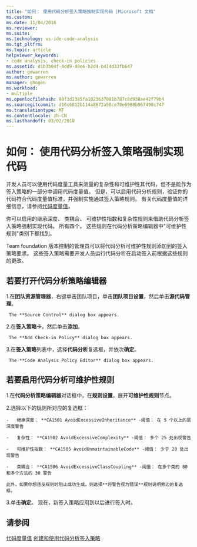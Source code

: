 ```yaml
---
title: "如何： 使用代码分析签入策略强制实现代码 |Microsoft 文档"
ms.custom: 
ms.date: 11/04/2016
ms.reviewer: 
ms.suite: 
ms.technology: vs-ide-code-analysis
ms.tgt_pltfrm: 
ms.topic: article
helpviewer_keywords:
- code analysis, check-in policies
ms.assetid: d1b3b04f-4dd9-40e6-b2d4-b414d33fb647
author: gewarren
ms.author: gewarren
manager: ghogen
ms.workload:
- multiple
ms.openlocfilehash: 80f3d2385fa1023637081b787c8d938ae42f79b4
ms.sourcegitcommit: d16c6812b114a8672a58ce78e6988b967498c747
ms.translationtype: MT
ms.contentlocale: zh-CN
ms.lasthandoff: 03/02/2018
---
```

# <a name="how-to-enforce-maintainable-code-with-a-code-analysis-check-in-policy"></a>如何： 使用代码分析签入策略强制实现代码

开发人员可以使用代码度量工具来测量的复杂性和可维护性其代码，但不是能作为签入策略的一部分中调用代码度量值。 但是，可以启用代码分析规则，验证你的代码符合代码度量值标准，并强制实施通过签入策略规则。 有关代码度量值的详细信息，请参阅[代码度量值](../code-quality/code-metrics-values.md)。

你可以启用的继承深度、 类耦合、 可维护性指数和复杂性规则来借助代码分析签入策略强制实现代码。 所有四个。 这些规则在代码分析策略编辑器中"可维护性规则"类别下都找到。

Team foundation 版本控制的管理员可以将代码分析可维护性规则添加到的签入策略要求。 这些签入策略需要开发人员运行代码分析在启动签入前根据这些规则的更改。

## <a name="to-open-the-code-analysis-policy-editor"></a>若要打开代码分析策略编辑器

1.在**团队资源管理器**，右键单击团队项目，单击**团队项目设置**，然后单击**源代码管理**。

     The **Source Control** dialog box appears.

2.在**签入策略**卡，然后单击**添加**。

     The **Add Check-in Policy** dialog box appears.

3.在**签入策略**列表中，选择**代码分析**复选框，并依次**确定**。

     The **Code Analysis Policy Editor** dialog box appears.

## <a name="to-enable-code-analysis-maintainability-rules"></a>若要启用代码分析可维护性规则

1.在**代码分析策略编辑器**对话框中，在**规则设置**，展开**可维护性规则**节点。

2.选择以下的规则所对应的复选框：

    -   继承深度： **CA1501 AvoidExcessiveInheritance** -阈值： 在 5 个以上的层深度警告

    -   复杂性： **CA1502 AvoidExcessiveComplexity** -阈值： 多个 25 处出现警告

    -   可维护性指数： **CA1505 AvoidUnmaintainableCode** -阈值： 少于 20 处出现警告

    -   类耦合： **CA1506 AvoidExcessiveClassCoupling** -阈值： 在多个类的 80 和多个方法的 30 警告

    此外，如果你想违反规则时阻止成功生成，则选择**将警告视为错误**规则说明旁边的复选框。

3.单击**确定**。 现在，新签入策略应用到以后进行签入时。

## <a name="see-also"></a>请参阅

[代码度量值](../code-quality/code-metrics-values.md)
[创建和使用代码分析签入策略](../code-quality/creating-and-using-code-analysis-check-in-policies.md)